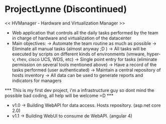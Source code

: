 # ProjectLynne (Discontinued)
<< HVManager - Hardware and Virtualization Manager >>

- Web application that controls all the daily tasks performed by the team in charge of hardware and virtualization of the datacenter
- Main objectives: 
    -> Automate the team routine as much as possible 
    -> Eliminate all manual tasks (almost anyway ;D ) 
    -> All tasks will be executed by scripts on different kinds of environments (vmware, hyper-v, rhev, cisco UCS, WDS, etc) 
    -> Single point entry for tasks (eliminate permission on several tools mentioned above) 
    -> Have a record of the tasks performed (user authenticated) 
    -> Maintain a central repository of hosts inventory 
    -> All data can be used to generate reports and indicators for managers


*** This is my first dev project, i'm a infrastructure guy so dont mind the possible bad coding, all help will be welcome =D ***


- v1.0 -> Building WebAPI for data access. Hosts repository. (asp.net core 2.0)
- v1.1 -> Building WebUI to consume de WebAPI. (angular 4) 
